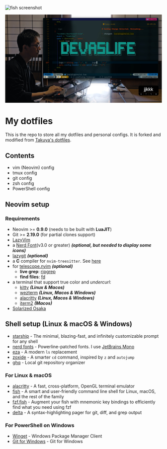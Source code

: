 ![fish screenshot](./images/screenshot-1.png)

![nvim screenshot](./images/screenshot-neovim.png)

# My dotfiles

This is the repo to store all my dotfiles and personal configs. It is forked and modified from [Takuya's dotfiles](https://github.com/craftzdog/dotfiles-public).

## Contents

- vim (Neovim) config
- tmux config
- git config
- zsh config
- PowerShell config

## Neovim setup

### Requirements

- Neovim >= **0.9.0** (needs to be built with **LuaJIT**)
- Git >= **2.19.0** (for partial clones support)
- [LazyVim](https://www.lazyvim.org/)
- a [Nerd Font](https://www.nerdfonts.com/)(v3.0 or greater) **_(optional, but needed to display some icons)_**
- [lazygit](https://github.com/jesseduffield/lazygit) **_(optional)_**
- a **C** compiler for `nvim-treesitter`. See [here](https://github.com/nvim-treesitter/nvim-treesitter#requirements)
- for [telescope.nvim](https://github.com/nvim-telescope/telescope.nvim) **_(optional)_**
  - **live grep**: [ripgrep](https://github.com/BurntSushi/ripgrep)
  - **find files**: [fd](https://github.com/sharkdp/fd)
- a terminal that support true color and *undercurl*:
  - [kitty](https://github.com/kovidgoyal/kitty) **_(Linux & Macos)_**
  - [wezterm](https://github.com/wez/wezterm) **_(Linux, Macos & Windows)_**
  - [alacritty](https://github.com/alacritty/alacritty) **_(Linux, Macos & Windows)_**
  - [iterm2](https://iterm2.com/) **_(Macos)_**
- [Solarized Osaka](https://github.com/craftzdog/solarized-osaka.nvim)

## Shell setup (Linux & macOS & Windows)

- [starship](https://starship.rs) - The minimal, blazing-fast, and infinitely customizable prompt for any shell
- [nerd fonts](https://github.com/ryanoasis/nerd-fonts) - Powerline-patched fonts. I use [JetBrains Mono](https://github.com/ryanoasis/nerd-fonts/tree/master/patched-fonts/JetBrainsMono)
- [eza](https://github.com/eza-community/eza) - A modern `ls` replacement
- [zoxide](https://github.com/ajeetdsouza/zoxide) -  A smarter `cd` command, inspired by `z` and `autojump`
- [ghq](https://github.com/x-motemen/ghq) - Local git repository organizer

### For Linux & macOS

- [alacritty](https://alacritty.org) - A fast, cross-platform, OpenGL terminal emulator
- [fish](https://fishshell.com/) - A smart and user-friendly command line shell for Linux, macOS, and the rest of the family
- [fzf.fish](https://github.com/PatrickF1/fzf.fish) - Augment your fish with mnemonic key bindings to efficiently find what you need using fzf
- [delta](https://github.com/dandavison/delta) - A syntax-highlighting pager for git, diff, and grep output

### For PowerShell on Windows

- [Winget](https://github.com/microsoft/winget-cli) - Windows Package Manager Client
- [Git for Windows](https://gitforwindows.org/) - Git for Windows

<!-- ## How to use

Watch Takuya's video tutorials:

1. [My Neovim setup](https://www.youtube.com/watch?v=fFHlfbKVi30)
   - [Article version](https://www.devas.life/effective-neovim-setup-for-web-development-towards-2024/)
1. [My dev workflow using tmux and vim](https://www.youtube.com/watch?v=sSOfr2MtRU8&list=PLxQA0uNgQDCICMRwlOzWAZBPL05XBC_br&index=10)
1. [A productive command-line Git workflow for indie app developers](https://www.youtube.com/watch?v=qKpY7t5m35k&list=PLxQA0uNgQDCICMRwlOzWAZBPL05XBC_br&index=4)
   - [Blogpost](https://dev.to/craftzdog/a-productive-command-line-git-workflow-for-indie-app-developers-k7d)
4. [My Fish shell workflow for coding](https://www.youtube.com/watch?v=KKxhf50FIPI)
5. [How to set up PowerShell prompt with Oh My Posh on Windows 11](https://www.youtube.com/watch?v=5-aK2_WwrmM) -->
